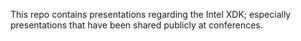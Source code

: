 This repo contains presentations regarding the Intel XDK; especially presentations that have been shared publicly at conferences.
